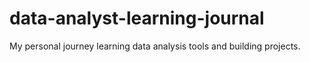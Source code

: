 # data-analyst-learning-journal
My personal journey learning data analysis tools and building projects.
